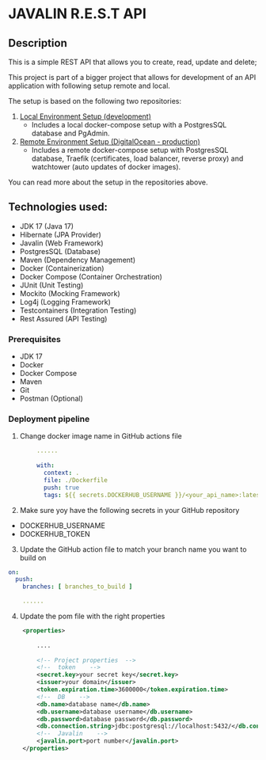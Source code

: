 # JAVALIN R.E.S.T API

## Description

This is a simple REST API that allows you to create, read, update and delete;

This project is part of a bigger project that allows for development of an API application with following setup remote and local.

The setup is based on the following two repositories:
1. [Local Environment Setup (development)](https://github.com/tysker/3sem-traefik-setup-local)
   - Includes a local docker-compose setup with a PostgresSQL database and PgAdmin.
2. [Remote Environment Setup (DigitalOcean - production)](https://github.com/tysker/3sem-traefik-setup-remote)
   - Includes a remote docker-compose setup with PostgresSQL database, Traefik (certificates, load balancer, reverse proxy) and watchtower (auto updates of docker images).

You can read more about the setup in the repositories above.

## Technologies used:

- JDK 17 (Java 17)
- Hibernate (JPA Provider)
- Javalin (Web Framework)
- PostgresSQL (Database)
- Maven (Dependency Management)
- Docker (Containerization)
- Docker Compose (Container Orchestration)
- JUnit (Unit Testing)
- Mockito (Mocking Framework)
- Log4j (Logging Framework)
- Testcontainers (Integration Testing)
- Rest Assured (API Testing)

### Prerequisites

- JDK 17
- Docker
- Docker Compose
- Maven
- Git
- Postman (Optional)

### Deployment pipeline

1. Change docker image name in GitHub actions file

```yaml
        ......
        
        with:
          context: .
          file: ./Dockerfile
          push: true
          tags: ${{ secrets.DOCKERHUB_USERNAME }}/<your_api_name>:latest
```

2. Make sure yoy have the following secrets in your GitHub repository

- DOCKERHUB_USERNAME
- DOCKERHUB_TOKEN

3. Update the GitHub action file to match your branch name you want to build on

```yaml
on:
  push:
    branches: [ branches_to_build ]

    ......
```

4. Update the pom file with the right properties

```xml
    <properties>
        
        ....
    
        <!-- Project properties  -->
        <!--  token    -->
        <secret.key>your secret key</secret.key>
        <issuer>your domain</issuer>
        <token.expiration.time>3600000</token.expiration.time>
        <!--  DB    -->
        <db.name>database name</db.name>
        <db.username>database username</db.username>
        <db.password>database password</db.password>
        <db.connection.string>jdbc:postgresql://localhost:5432/</db.connection.string>
        <!--  Javalin    -->
        <javalin.port>port number</javalin.port>
    </properties>
```
